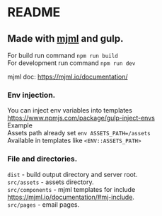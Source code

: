 README
==================================================================================
Made with [mjml](https://mjml.io/) and gulp.
----------------------------------------------------------------------------------


For build run command `npm run build` <br>
For development run command `npm run dev`

mjml doc: https://mjml.io/documentation/

### Env injection.
You can inject env variables into templates <br>
https://www.npmjs.com/package/gulp-inject-envs <br>
Example <br>
Assets path already set `env ASSETS_PATH=/assets` <br> 
Available in templates like `<ENV::ASSETS_PATH>` <br>

### File and directories.
`dist` - build output directory and server root.  <br>
`src/assets` - assets directory. <br>
`src/components` - mjml templates for include https://mjml.io/documentation/#mj-include. <br>
`src/pages` - email pages. <br>